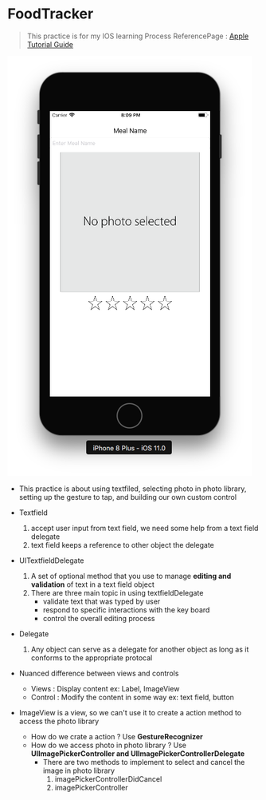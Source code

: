 # FoodTracker
> This practice is for my IOS learning Process
> ReferencePage : [Apple Tutorial Guide](https://developer.apple.com/library/content/referencelibrary/GettingStarted/DevelopiOSAppsSwift/index.html#//apple_ref/doc/uid/TP40015214-CH2-SW1)

![Default Interface](https://github.com/HermesKeng/FoodTracker/blob/master/images/default.png)

- This practice is about using textfiled, selecting photo in photo library, setting up the gesture to tap, and building our own custom control

- Textfield
  1. accept user input from text field, we need some help from a text field delegate
  2. text field keeps a reference to other object the delegate

- UITextfieldDelegate
  1. A set of optional method that you use to manage **editing and validation** of text in a text field object
  2. There are three main topic in using textfieldDelegate 
      - validate text that was typed by user 
      - respond to specific interactions with the key board 
      - control the overall editing process
- Delegate
  1. Any object can serve as a delegate for another object as long as it conforms to the appropriate protocal
  
- Nuanced difference between views and controls
  - Views : Display content ex: Label, ImageView
  - Control : Modify the content in some way ex: text field, button
  
- ImageView is a view, so we can't use it to create a action method to access the photo library
    - How do we crate a action ? Use **GestureRecognizer** 
    - How do we access photo in photo library ? Use **UIImagePickerController and UIImagePickerControllerDelegate**
      - There are two methods to implement to select and cancel the image in photo library
          1. imagePickerControllerDidCancel
          2. imagePickerController
